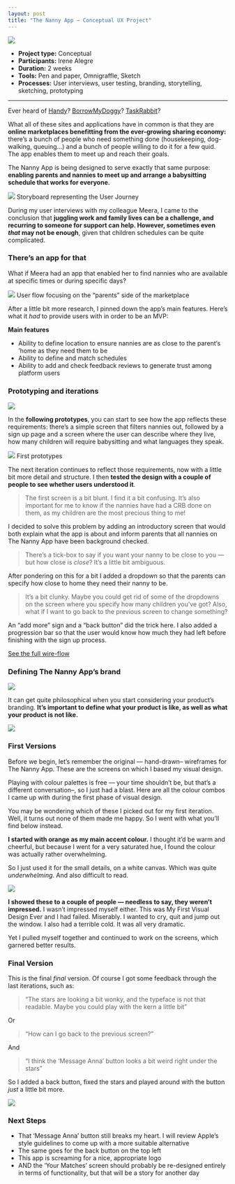 ```yaml
---
layout: post
title: "The Nanny App — Conceptual UX Project"
---
```


![](images/case_studies/nanny_app/thumbnail.png)


* **Project type:** Conceptual
* **Participants:** Irene Alegre
* **Duration:** 2 weeks
* **Tools:** Pen and paper, Omnigraffle, Sketch
* **Processes:** User interviews, user testing, branding, storytelling, sketching, prototyping

----

Ever heard of [Handy](https://www.handy.com/)?
[BorrowMyDoggy](https://www.borrowmydoggy.com/)?
[TaskRabbit](https://www.taskrabbit.co.uk/)?

What all of these sites and applications have in common is that they are **online marketplaces benefitting from the ever-growing sharing economy:** there’s
a bunch of people who need something done (housekeeping, dog-walking, queuing…)
and a bunch of people willing to do it for a few quid. The app enables them to
meet up and reach their goals.

The Nanny App is being designed to serve exactly that same purpose: **enabling
parents and nannies to meet up and arrange a babysitting schedule that works for
everyone.**

![](images/case_studies/nanny_app/story_board.png)
<span class="figcaption_hack">Storyboard representing the User Journey</span>

During my user interviews with my colleague Meera, I came to the conclusion
that **juggling work and family lives can be a challenge, and recurring to
someone for support can help. However, sometimes even *that* may not be enough**,
given that children schedules can be quite complicated.

### There’s an app for that

What if Meera had an app that enabled her to find nannies who are available at
specific times or during specific days?

![](images/case_studies/nanny_app/user_flow.png)
<span class="figcaption_hack">User flow focusing on the “parents” side of the marketplace</span>

After a little bit more research, I pinned down the app’s main features. Here’s
what it *had* to provide users with in order to be an MVP:

**Main features**

* Ability to define location to ensure nannies are as close to the parent‘s ’home
as they need them to be
* Ability to define and match schedules
* Ability to add and check feedback reviews to generate trust among platform users

### **Prototyping and iterations**

![](images/case_studies/nanny_app/iterations_photo.jpeg)

In the **following prototypes**, you can start to see how the app reflects these
requirements: there’s a simple screen that filters nannies out, followed by a
sign up page and a screen where the user can describe where they live, how many
children will require babysitting and what languages they speak.

![](images/case_studies/nanny_app/sketches.png)
<span class="figcaption_hack">First prototypes</span>

The next iteration continues to reflect those requirements, now with a little
bit more detail and structure. I then **tested the design with a couple of
people to see whether users understood it**.

> The first screen is a bit blunt. I find it a bit confusing. It’s also important
> for me to know if the nannies have had a CRB done on them, as my children are
the most precious thing to me!

I decided to solve this problem by adding an introductory screen that would both
explain what the app is about and inform parents that all nannies on The Nanny
App have been background checked.

> There’s a tick-box to say if you want your nanny to be close to you — but how
> close is *close*? It’s a little bit ambiguous.

After pondering on this for a bit I added a dropdown so that the parents can specify how close to home they need
their nanny to be.

> It’s a bit clunky. Maybe you could get rid of some of the dropdowns on the
> screen where you specify how many children you’ve got? Also, what if I want to
go back to the previous screen to change something?

An “add more” sign and a “back button” did the trick here. I also added a
progression bar so that the user would know how much they had left before
finishing with the sign up process.

[See the full
wire-flow](https://drive.google.com/open?id=0B9_hamWwtU2dQzNwakxFNkJqXzQ)

### Defining The Nanny App’s brand

![](images/case_studies/nanny_app/mood_board.png)

It can get quite philosophical when you start considering your product’s
branding. **It’s important to define what your product is like, as well as what
your product is not like.**

![](images/case_studies/nanny_app/branding.png)

### First Versions

Before we begin, let’s remember the original — hand-drawn– wireframes for The
Nanny App. These are the screens on which I based my visual design.

Playing with colour palettes is free — your time shouldn’t be, but that’s a
different conversation–, so I just had a blast. Here are all the colour combos I
came up with during the first phase of visual design.

You may be wondering which of these I picked out for my first iteration. Well,
it turns out none of them made me happy. So I went with what you’ll find below
instead.

**I started with orange as my main accent colour.** I thought it’d be warm and
cheerful, but because I went for a very saturated hue, I found the colour was
actually rather overwhelming.

So I just used it for the small details, on a white canvas. Which was quite
*underwhelming*. And also difficult to read.

![](images/case_studies/nanny_app/first_design.png)


**I showed these to a couple of people — needless to say, they weren’t
impressed.** I wasn’t impressed myself either. This was My First Visual Design
Ever and I had failed. Miserably. I wanted to cry, quit and jump out the window.
I also had a terrible cold. It was all very dramatic.

Yet I pulled myself together and continued to work on the screens, which
garnered better results.

### Final Version

This is the final *final* version. Of course I got some feedback through the
last iterations, such as:

> “The stars are looking a bit wonky, and the typeface is not that readable. Maybe
> you could play with the kern a little bit”

Or

> “How can I go back to the previous screen?”

And

> “I think the ‘Message Anna’ button looks a bit weird right under the stars”

So I added a back button, fixed the stars and played around with the button
*just* a little bit more.


![](images/case_studies/nanny_app/second_design.png)

### Next Steps

* That ‘Message Anna’ button still breaks my heart. I will review Apple’s style
guidelines to come up with a more suitable alternative
* The same goes for the back button on the top left
* This app is screaming for a nice, appropriate logo
* AND the ‘Your Matches’ screen should probably be re-designed entirely in terms
of functionality, but that will be a story for another day
